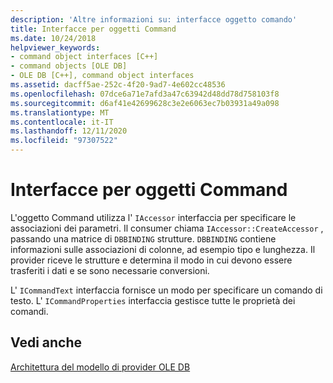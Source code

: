 ```yaml
---
description: 'Altre informazioni su: interfacce oggetto comando'
title: Interfacce per oggetti Command
ms.date: 10/24/2018
helpviewer_keywords:
- command object interfaces [C++]
- command objects [OLE DB]
- OLE DB [C++], command object interfaces
ms.assetid: dacff5ae-252c-4f20-9ad7-4e602cc48536
ms.openlocfilehash: 07dce6a71e7afd3a47c63942d48dd78d758103f8
ms.sourcegitcommit: d6af41e42699628c3e2e6063ec7b03931a49a098
ms.translationtype: MT
ms.contentlocale: it-IT
ms.lasthandoff: 12/11/2020
ms.locfileid: "97307522"
---
```

# <a name="command-object-interfaces"></a>Interfacce per oggetti Command

L'oggetto Command utilizza l' `IAccessor` interfaccia per specificare le associazioni dei parametri. Il consumer chiama `IAccessor::CreateAccessor` , passando una matrice di `DBBINDING` strutture. `DBBINDING` contiene informazioni sulle associazioni di colonne, ad esempio tipo e lunghezza. Il provider riceve le strutture e determina il modo in cui devono essere trasferiti i dati e se sono necessarie conversioni.

L' `ICommandText` interfaccia fornisce un modo per specificare un comando di testo. L' `ICommandProperties` interfaccia gestisce tutte le proprietà dei comandi.

## <a name="see-also"></a>Vedi anche

[Architettura del modello di provider OLE DB](../../data/oledb/ole-db-provider-template-architecture.md)<br/>
